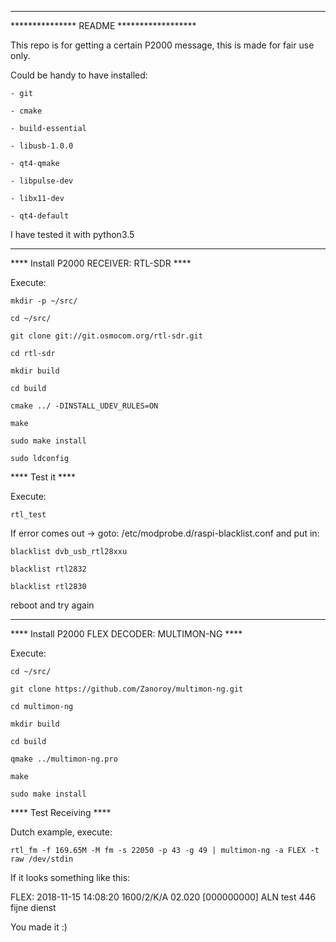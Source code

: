 *****************************************
*************** README ******************

This repo is for getting a certain P2000 message, this is made for fair use only.


Could be handy to have installed:

	- git
	
	- cmake
	
	- build-essential
	
	- libusb-1.0.0
	
	- qt4-qmake
	
	- libpulse-dev
	
	- libx11-dev
	
	- qt4-default

I have tested it with python3.5

*****************************************
**** Install P2000 RECEIVER: RTL-SDR ****

Execute:

	mkdir -p ~/src/
	
	cd ~/src/
	
	git clone git://git.osmocom.org/rtl-sdr.git
	
	cd rtl-sdr
	
	mkdir build
	
	cd build
	
	cmake ../ -DINSTALL_UDEV_RULES=ON
	
	make
	
	sudo make install
	
	sudo ldconfig

**** Test it ****

Execute:

	rtl_test


If error comes out -> goto: /etc/modprobe.d/raspi-blacklist.conf and put in:

	blacklist dvb_usb_rtl28xxu
	
	blacklist rtl2832
	
	blacklist rtl2830

reboot and try again

*************************************************
**** Install P2000 FLEX DECODER: MULTIMON-NG ****

Execute:

	cd ~/src/
	
	git clone https://github.com/Zanoroy/multimon-ng.git
	
	cd multimon-ng
	
	mkdir build
	
	cd build
	
	qmake ../multimon-ng.pro
	
	make
	
	sudo make install

**** Test Receiving ****

Dutch example, execute:

	rtl_fm -f 169.65M -M fm -s 22050 -p 43 -g 49 | multimon-ng -a FLEX -t raw /dev/stdin


If it looks something like this:

FLEX: 2018-11-15 14:08:20 1600/2/K/A 02.020 [000000000] ALN test 446 fijne dienst

You made it :)
